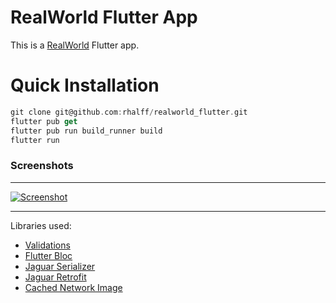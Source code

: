 # RealWorld Flutter App

This is a [RealWorld](https://github.com/gothinkster/realworld) Flutter app.

# Quick Installation

```dart
git clone git@github.com:rhalff/realworld_flutter.git
flutter pub get
flutter pub run build_runner build
flutter run 
```

### Screenshots 

---

<p>
  <a target="_blank" rel="noopener noreferrer" href="https://raw.githubusercontent.com/rhalff/realworld-flutter-app/master/screenshot.png"><img src="https://raw.githubusercontent.com/rhalff/realworld-flutter-app/master/screenshot.png" alt="Screenshot" style="max-width:350px;"></a>
</p>

---

Libraries used:
* [Validations](https://github.com/dartlib/validations/validations)
* [Flutter Bloc](https://github.com/felangel/bloc)
* [Jaguar Serializer](https://github.com/Jaguar-dart/jaguar_serializer)
* [Jaguar Retrofit](https://github.com/Jaguar-dart/client/tree/master/retrofit)
* [Cached Network Image](https://github.com/renefloor/flutter_cached_network_image)

